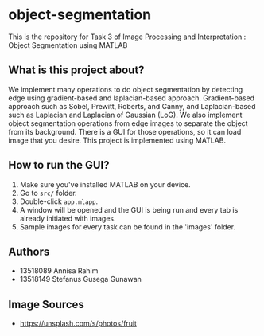 # object-segmentation
This is the repository for Task 3 of Image Processing and Interpretation : Object Segmentation using MATLAB

## What is this project about?
We implement many operations to do object segmentation by detecting edge using gradient-based and laplacian-based approach. Gradient-based approach such as Sobel, Prewitt, Roberts, and Canny, and Laplacian-based such as Laplacian and Laplacian of Gaussian (LoG). We also implement object segmentation operations from edge images to separate the object from its background. There is a GUI for those operations, so it can load image that you desire. This project is implemented using MATLAB.

## How to run the GUI?
1. Make sure you've installed MATLAB on your device.
2. Go to ```src/``` folder.
3. Double-click ```app.mlapp```.
4. A window will be opened and the GUI is being run and every tab is already initiated with images.
5. Sample images for every task can be found in the 'images' folder.

## Authors
- 13518089 Annisa Rahim
- 13518149 Stefanus Gusega Gunawan

## Image Sources
- https://unsplash.com/s/photos/fruit
